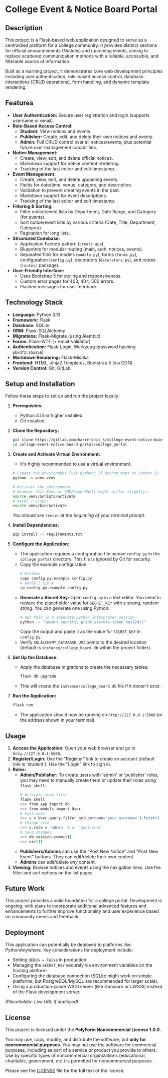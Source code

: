 # College Event & Notice Board Portal

## Description

This project is a Flask-based web application designed to serve as a centralized platform for a college community. It provides distinct sections for official announcements (Notices) and upcoming events, aiming to replace scattered communication methods with a reliable, accessible, and filterable source of information.

Built as a learning project, it demonstrates core web development principles including user authentication, role-based access control, database interactions (CRUD operations), form handling, and dynamic template rendering.

## Features

*   **User Authentication:** Secure user registration and login (supports username or email).
*   **Role-Based Access Control:**
    *   **Student:** View notices and events.
    *   **Publisher:** Create, edit, and delete their own notices and events.
    *   **Admin:** Full CRUD control over all notices/events, plus potential future user management capabilities.
*   **Notice Management:**
    *   Create, view, edit, and delete official notices.
    *   Markdown support for notice content rendering.
    *   Tracking of the last editor and edit timestamp.
*   **Event Management:**
    *   Create, view, edit, and delete upcoming events.
    *   Fields for date/time, venue, category, and description.
    *   Validation to prevent creating events in the past.
    *   Markdown support for event descriptions.
    *   Tracking of the last editor and edit timestamp.
*   **Filtering & Sorting:**
    *   Filter notice/event lists by Department, Date Range, and Category (for events).
    *   Sort notice/event lists by various criteria (Date, Title, Department, Category).
    *   Pagination for long lists.
*   **Structured Codebase:**
    *   Application Factory pattern (`create_app`).
    *   Blueprints for modular routing (main, auth, notices, events).
    *   Separated files for models (`models.py`), forms (`forms.py`), configuration (`config.py`), decorators (`decorators.py`), and routes (`routes/` package).
*   **User-Friendly Interface:**
    *   Uses Bootstrap 5 for styling and responsiveness.
    *   Custom error pages for 403, 404, 500 errors.
    *   Flashed messages for user feedback.

## Technology Stack

*   **Language:** Python 3.13
*   **Framework:** Flask
*   **Database:** SQLite
*   **ORM:** Flask-SQLAlchemy
*   **Migrations:** Flask-Migrate (using Alembic)
*   **Forms:** Flask-WTF (+ email-validator)
*   **Authentication:** Flask-Login, Werkzeug (password hashing `pbkdf2:sha256`)
*   **Markdown Rendering:** Flask-Misaka
*   **Frontend:** HTML, Jinja2 Templates, Bootstrap 5 (via CDN)
*   **Version Control:** Git, GitLab

## Setup and Installation

Follow these steps to set up and run the project locally:

1.  **Prerequisites:**
    *   Python 3.13 or higher installed.
    *   Git installed.

2.  **Clone the Repository:**
    ```bash
    git clone https://gitlab.com/harrrrshit_k/college-event-notice-board-portal
    cd college-event-notice-board-portal/college_portal
    ```

3.  **Create and Activate Virtual Environment:**
    *   It's highly recommended to use a virtual environment.
    ```bash
    # Create the environment (use python3 if python maps to Python 2)
    python -m venv venv

    # Activate the environment
    # Windows (Git Bash or CMD/PowerShell might differ slightly):
    source venv/Scripts/activate
    # macOS / Linux:
    source venv/bin/activate
    ```
    *You should see `(venv)` at the beginning of your terminal prompt.*

4.  **Install Dependencies:**
    ```bash
    pip install -r requirements.txt
    ```

5.  **Configure the Application:**
    *   The application requires a configuration file named `config.py` in the `college_portal` directory. This file is ignored by Git for security.
    *   Copy the example configuration:
        ```bash
        # Windows
        copy config.py.example config.py
        # macOS / Linux
        cp config.py.example config.py
        ```
    *   **Generate a Secret Key:** Open `config.py` in a text editor. You need to replace the placeholder value for `SECRET_KEY` with a strong, random string. You can generate one using Python:
        ```bash
        # Run this in a separate python interpreter session
        python -c "import secrets; print(secrets.token_hex(24))"
        ```
        Copy the output and paste it as the value for `SECRET_KEY` in `config.py`.
    *   Verify `SQLALCHEMY_DATABASE_URI` points to the desired location (default is `instance/college_board.db` within the project folder).

6.  **Set Up the Database:**
    *   Apply the database migrations to create the necessary tables:
        ```bash
        flask db upgrade
        ```
    *   This will create the `instance/college_board.db` file if it doesn't exist.

7.  **Run the Application:**
    ```bash
    flask run
    ```
    *   The application should now be running on `http://127.0.0.1:5000` (or the address shown in your terminal).

## Usage

1.  **Access the Application:** Open your web browser and go to `http://127.0.0.1:5000`.
2.  **Register/Login:** Use the "Register" link to create an account (default role is 'student'). Use the "Login" link to sign in.
3.  **Roles:**
    *   **Admin/Publisher:** To create users with 'admin' or 'publisher' roles, you may need to manually create them or update their roles using `flask shell`:
        ```bash
        # Activate venv first
        flask shell
        >>> from app import db
        >>> from models import User
        # Find user
        >>> u = User.query.filter_by(username='your_username').first()
        # Change role
        >>> u.role = 'admin' # or 'publisher'
        # Save changes
        >>> db.session.commit()
        >>> exit()
        ```
    *   **Publishers/Admins** can use the "Post New Notice" and "Post New Event" buttons. They can edit/delete their own content.
    *   **Admins** can edit/delete *any* content.
4.  **Viewing:** Browse notices and events using the navigation links. Use the filter and sort options on the list pages.

## Future Work

This project provides a solid foundation for a college portal. Development is ongoing, with plans to incorporate additional advanced features and enhancements to further improve functionality and user experience based on community needs and feedback.

## Deployment

This application can potentially be deployed to platforms like PythonAnywhere. Key considerations for deployment include:

*   Setting `DEBUG = False` in production.
*   Managing the `SECRET_KEY` securely via environment variables on the hosting platform.
*   Configuring the database connection (SQLite might work on simple platforms, but PostgreSQL/MySQL are recommended for larger scale).
*   Using a production-grade WSGI server (like Gunicorn or uWSGI) instead of the Flask development server.

*(Placeholder: Live URL if deployed)*

## License

This project is licensed under the **PolyForm Noncommercial License 1.0.0**.

You may use, copy, modify, and distribute the software, but **only for noncommercial purposes**. You may not use the software for commercial purposes, including as part of a service or product you provide to others. Use by specific types of noncommercial organizations (educational, charitable, government, etc.) is permitted for noncommercial purposes.

Please see the [LICENSE](LICENSE) file for the full text of the license.

